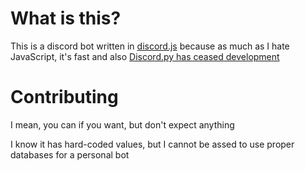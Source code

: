 # What is this?
This is a discord bot written in [discord.js](https://github.com/discordjs/discord.js) because as much as I hate JavaScript, it's fast and also [Discord.py has ceased development](https://gist.github.com/Rapptz/4a2f62751b9600a31a0d3c78100287f1)

# Contributing
I mean, you can if you want, but don't expect anything

I know it has hard-coded values, but I cannot be assed to use proper databases for a personal bot